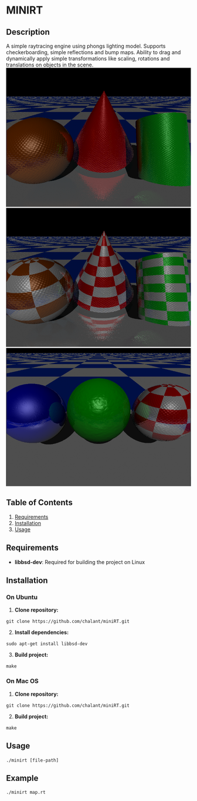 # MINIRT
## Description
A simple raytracing engine using phongs lighting model. Supports checkerboarding, simple reflections and bump maps.
Ability to drag and dynamically apply simple transformations like scaling, rotations and translations on objects in the scene.
![Feature Screenshot](./resources/Screenshot_20240904_152524.png)
![Feature Screenshot](./resources/Screenshot_20240904_152558.png)
![Feature Screenshot](./resources/Screenshot_20240904_150508.png)
## Table of Contents
1. [Requirements](#installation)
2. [Installation](#requirements)
3. [Usage](#usage)

## Requirements
- **libbsd-dev**: Required for building the project on Linux

## Installation
### On Ubuntu
1. **Clone repository:**
```
git clone https://github.com/chalant/miniRT.git
```
2. **Install dependencies:**
```
sudo apt-get install libbsd-dev
```
3. **Build project:**
```
make
```
### On Mac OS

1. **Clone repository:**
```
git clone https://github.com/chalant/miniRT.git
```
2. **Build project:**
```
make
```
## Usage
```
./minirt [file-path]
```
## Example
```
./minirt map.rt
```
